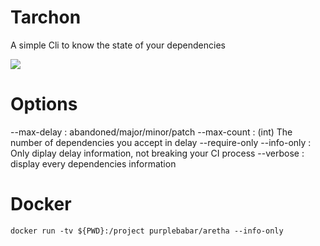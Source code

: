 # Tarchon

A simple Cli to know the state of your dependencies


![](https://raw.githubusercontent.com/PurpleBabar/aretha/master/assets/aretha.png)
# Options

--max-delay : abandoned/major/minor/patch
--max-count : (int) The number of dependencies you accept in delay
--require-only
--info-only : Only diplay delay information, not breaking your CI process
--verbose   : display every dependencies information


# Docker

```docker run -tv ${PWD}:/project purplebabar/aretha --info-only```
